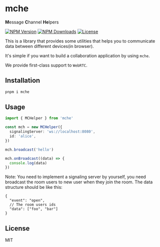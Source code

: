 # mche

**M**essage **C**hannel **He**lpers

<a href="https://www.npmjs.com/package/mche" target="_blank" rel="noopener noreferrer"><img src="https://badgen.net/npm/v/mche" alt="NPM Version" /></a>
<a href="https://www.npmjs.com/package/mche" target="_blank" rel="noopener noreferrer"><img src="https://badgen.net/npm/dt/mche" alt="NPM Downloads" /></a>
<a href="https://github.com/alexzhang1030/mche/blob/main/LICENSE" target="_blank" rel="noopener noreferrer"><img src="https://badgen.net/github/license/alexzhang1030/mche" alt="License" /></a>

This is a library that provides some utilities that helps you to communicate data between different devices(in browser).

It's simple if you want to build a collaboration application by using `mche`.

We provide first-class support to `WebRTC`.

## Installation

```bash
pnpm i mche
```

## Usage

```ts
import { MCHelper } from 'mche'

const mch = new MCHelper({
  signalingServer: 'ws://localhost:8080',
  id: 'alice',
})

mch.broadcast('hello')

mch.onBroadcast((data) => {
  console.log(data)
})
```

Note: You need to implement a signaling server by yourself, you need broadcast the room users to new user when they join the room. The data structure should be like this:

```jsonc
{
  "event": "open",
  // The room users ids
  "data": ["foo", "bar"]
}
```

## License

MIT
